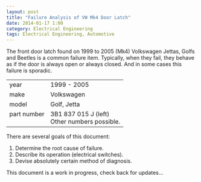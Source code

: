 ```yaml
---
layout: post
title: "Failure Analysis of VW Mk4 Door Latch"
date: 2014-01-17 1:00
category: Electrical Engineering
tags: Electrical Engineering, Automotive
---
```


The front door latch found on 1999 to 2005 (Mk4) Volkswagen Jettas, Golfs
and Beetles is a common failure item.
Typically, when they fail, they behave as if the door is always
open or always closed.
And in some cases this failure is sporadic.

<table>
<tr><td>year</td><td>1999 - 2005</td></tr>
<tr><td>make</td><td>Volkswagen</td></tr>
<tr><td>model</td><td>Golf, Jetta</td></tr>
<tr><td valign="top">part number</td><td>3B1 837 015 J (left)<br>
						Other numbers possible.</td></tr>
</table>

There are several goals of this document:

1.  Determine the root cause of failure.
1.  Describe its operation (electrical switches).
1.  Devise absolutely certain method of diagnosis.

This document is a work in progress, check back for updates...
